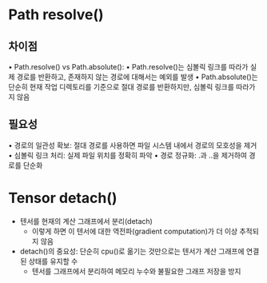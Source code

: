 # Path resolve()
## 차이점
• Path.resolve() vs Path.absolute():
• Path.resolve()는 심볼릭 링크를 따라가 실제 경로를 반환하고, 존재하지 않는 경로에 대해서는 예외를 발생
• Path.absolute()는 단순히 현재 작업 디렉토리를 기준으로 절대 경로를 반환하지만, 심볼릭 링크를 따라가지 않음
## 필요성
• 경로의 일관성 확보: 절대 경로를 사용하면 파일 시스템 내에서 경로의 모호성을 제거
• 심볼릭 링크 처리: 실제 파일 위치를 정확히 파악
• 경로 정규화: .과 ..을 제거하여 경로를 단순화
# Tensor detach()
- 텐서를 현재의 계산 그래프에서 분리(detach)
  - 이렇게 하면 이 텐서에 대한 역전파(gradient computation)가 더 이상 추적되지 않음
- detach()의 중요성: 단순히 cpu()로 옮기는 것만으로는 텐서가 계산 그래프에 연결된 상태를 유지할 수
  - 텐서를 그래프에서 분리하여 메모리 누수와 불필요한 그래프 저장을 방지